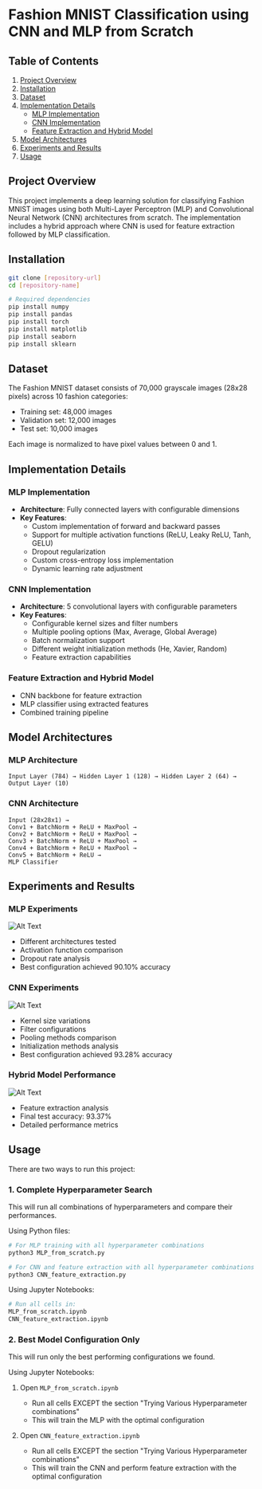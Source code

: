 # Fashion MNIST Classification using CNN and MLP from Scratch

## Table of Contents
1. [Project Overview](#project-overview)
2. [Installation](#installation)
3. [Dataset](#dataset)
4. [Implementation Details](#implementation-details)
    - [MLP Implementation](#mlp-implementation)
    - [CNN Implementation](#cnn-implementation)
    - [Feature Extraction and Hybrid Model](#feature-extraction-and-hybrid-model)
5. [Model Architectures](#model-architectures)
6. [Experiments and Results](#experiments-and-results)
7. [Usage](#usage)

## Project Overview
This project implements a deep learning solution for classifying Fashion MNIST images using both Multi-Layer Perceptron (MLP) and Convolutional Neural Network (CNN) architectures from scratch. The implementation includes a hybrid approach where CNN is used for feature extraction followed by MLP classification.

## Installation
```bash
git clone [repository-url]
cd [repository-name]

# Required dependencies
pip install numpy
pip install pandas
pip install torch
pip install matplotlib
pip install seaborn
pip install sklearn
```

## Dataset
The Fashion MNIST dataset consists of 70,000 grayscale images (28x28 pixels) across 10 fashion categories:
- Training set: 48,000 images
- Validation set: 12,000 images
- Test set: 10,000 images

Each image is normalized to have pixel values between 0 and 1.

## Implementation Details

### MLP Implementation
- **Architecture**: Fully connected layers with configurable dimensions
- **Key Features**:
  - Custom implementation of forward and backward passes
  - Support for multiple activation functions (ReLU, Leaky ReLU, Tanh, GELU)
  - Dropout regularization
  - Custom cross-entropy loss implementation
  - Dynamic learning rate adjustment

### CNN Implementation
- **Architecture**: 5 convolutional layers with configurable parameters
- **Key Features**:
  - Configurable kernel sizes and filter numbers
  - Multiple pooling options (Max, Average, Global Average)
  - Batch normalization support
  - Different weight initialization methods (He, Xavier, Random)
  - Feature extraction capabilities

### Feature Extraction and Hybrid Model
- CNN backbone for feature extraction
- MLP classifier using extracted features
- Combined training pipeline

## Model Architectures

### MLP Architecture
```
Input Layer (784) → Hidden Layer 1 (128) → Hidden Layer 2 (64) → Output Layer (10)
```

### CNN Architecture
```
Input (28x28x1) →
Conv1 + BatchNorm + ReLU + MaxPool →
Conv2 + BatchNorm + ReLU + MaxPool →
Conv3 + BatchNorm + ReLU + MaxPool →
Conv4 + BatchNorm + ReLU + MaxPool →
Conv5 + BatchNorm + ReLU →
MLP Classifier
```

## Experiments and Results

### MLP Experiments
![Alt Text](./assets/mlp.png)
- Different architectures tested
- Activation function comparison
- Dropout rate analysis
- Best configuration achieved 90.10% accuracy

### CNN Experiments
![Alt Text](./assets/cnn.png)
- Kernel size variations
- Filter configurations
- Pooling methods comparison
- Initialization methods analysis
- Best configuration achieved 93.28% accuracy

### Hybrid Model Performance
![Alt Text](./assets/cnn_confusion.png)
- Feature extraction analysis
- Final test accuracy: 93.37%
- Detailed performance metrics

## Usage

There are two ways to run this project:

### 1. Complete Hyperparameter Search
This will run all combinations of hyperparameters and compare their performances.

Using Python files:
```bash
# For MLP training with all hyperparameter combinations
python3 MLP_from_scratch.py

# For CNN and feature extraction with all hyperparameter combinations
python3 CNN_feature_extraction.py
```

Using Jupyter Notebooks:
```bash
# Run all cells in:
MLP_from_scratch.ipynb
CNN_feature_extraction.ipynb
```

### 2. Best Model Configuration Only
This will run only the best performing configurations we found.

Using Jupyter Notebooks:
1. Open `MLP_from_scratch.ipynb`
   - Run all cells EXCEPT the section "Trying Various Hyperparameter combinations"
   - This will train the MLP with the optimal configuration

2. Open `CNN_feature_extraction.ipynb`
   - Run all cells EXCEPT the section "Trying Various Hyperparameter combinations"
   - This will train the CNN and perform feature extraction with the optimal configuration
